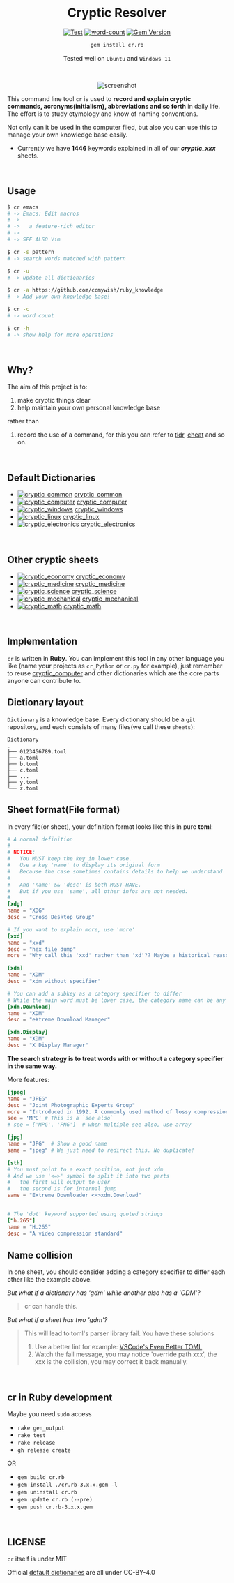 <div align="center">

# Cryptic Resolver
[![Test](https://github.com/cryptic-resolver/cr.rb/workflows/test-cr-command/badge.svg)](https://github.com/cryptic-resolver/cr.rb/actions/workflows/test.yml)
[![word-count](https://img.shields.io/badge/Keywords%20Inlcuded-1446-brightgreen)](#cryptic-sheets)
[![Gem Version](https://badge.fury.io/rb/cr.rb.svg)](https://rubygems.org/gems/cr.rb) 

```bash
gem install cr.rb
```

Tested well on `Ubuntu` and `Windows 11`

<br>

![screenshot](./images/screenshot.png)

</div>


This command line tool `cr` is used to **record and explain cryptic commands, acronyms(initialism), abbreviations and so forth** in daily life.
The effort is to study etymology and know of naming conventions.

Not only can it be used in the computer filed, but also you can use this to manage your own knowledge base easily.

- Currently we have **1446** keywords explained in all of our ***cryptic_xxx*** sheets.

<br>

## Usage

```bash
$ cr emacs
# -> Emacs: Edit macros
# ->
# ->   a feature-rich editor
# ->
# -> SEE ALSO Vim 

$ cr -s pattern
# -> search words matched with pattern

$ cr -u 
# -> update all dictionaries

$ cr -a https://github.com/ccmywish/ruby_knowledge
# -> Add your own knowledge base! 

$ cr -c
# -> word count

$ cr -h
# -> show help for more operations
```

<br>


## Why?

The aim of this project is to:

1. make cryptic things clear
2. help maintain your own personal knowledge base

rather than

1. record the use of a command, for this you can refer to [tldr], [cheat] and so on. 

<br>



<a name="default-dictionaries"></a> 
## Default Dictionaries

- [![cryptic_common](https://github.com/cryptic-resolver/cryptic_common/workflows/test-dict/badge.svg)](https://github.com/cryptic-resolver/cryptic_common/actions/workflows/test.yml) [cryptic_common]
- [![cryptic_computer](https://github.com/cryptic-resolver/cryptic_computer/workflows/test-dict/badge.svg)](https://github.com/cryptic-resolver/cryptic_computer/actions/workflows/test.yml) [cryptic_computer]
- [![cryptic_windows](https://github.com/cryptic-resolver/cryptic_windows/workflows/test-dict/badge.svg)](https://github.com/cryptic-resolver/cryptic_windows/actions/workflows/test.yml) [cryptic_windows]
- [![cryptic_linux](https://github.com/cryptic-resolver/cryptic_linux/workflows/test-dict/badge.svg)](https://github.com/cryptic-resolver/cryptic_linux/actions/workflows/test.yml) [cryptic_linux]
- [![cryptic_electronics](https://github.com/cryptic-resolver/cryptic_electronics/workflows/test-dict/badge.svg)](https://github.com/cryptic-resolver/cryptic_electronics/actions/workflows/test.yml) [cryptic_electronics]

<br>

## Other cryptic sheets

- [![cryptic_economy](https://github.com/cryptic-resolver/cryptic_economy/workflows/test-dict/badge.svg)](https://github.com/cryptic-resolver/cryptic_economy/actions/workflows/test.yml) [cryptic_economy]
- [![cryptic_medicine](https://github.com/cryptic-resolver/cryptic_medicine/workflows/test-dict/badge.svg)](https://github.com/cryptic-resolver/cryptic_medicine/actions/workflows/test.yml) [cryptic_medicine]
- [![cryptic_science](https://github.com/cryptic-resolver/cryptic_science/workflows/test-dict/badge.svg)](https://github.com/cryptic-resolver/cryptic_science/actions/workflows/test.yml) [cryptic_science]
- [![cryptic_mechanical](https://github.com/cryptic-resolver/cryptic_mechanical/workflows/test-dict/badge.svg)](https://github.com/cryptic-resolver/cryptic_mechanical/actions/workflows/test.yml) [cryptic_mechanical]
- [![cryptic_math](https://github.com/cryptic-resolver/cryptic_math/workflows/test-dict/badge.svg)](https://github.com/cryptic-resolver/cryptic_math/actions/workflows/test.yml) [cryptic_math]

<br>

## Implementation

`cr` is written in **Ruby**. You can implement this tool in any other language you like (name your projects as `cr_Python` or `cr.py` for example), just remember to reuse [cryptic_computer] and other dictionaries which are the core parts anyone can contribute to.

## Dictionary layout

`Dictionary` is a knowledge base. Every dictionary should be a `git` repository, and each consists of many files(we call these `sheets`):
```
Dictionary
.
├── 0123456789.toml
├── a.toml
├── b.toml
├── c.toml
├── ...
├── y.toml
└── z.toml
```

## Sheet format(File format)

In every file(or sheet), your definition format looks like this in pure **toml**:
```toml
# A normal definition
#
# NOTICE: 
#   You MUST keep the key in lower case.
#   Use a key 'name' to display its original form 
#   Because the case sometimes contains details to help we understand
#
#   And 'name' && 'desc' is both MUST-HAVE. 
#   But if you use 'same', all other infos are not needed.   
#
[xdg]
name = "XDG"
desc = "Cross Desktop Group"

# If you want to explain more, use 'more'
[xxd]
name = "xxd"
desc = "hex file dump"
more = "Why call this 'xxd' rather than 'xd'?? Maybe a historical reason"

[xdm]
name = "XDM"
desc = "xdm without specifier"

# You can add a subkey as a category specifier to differ
# While the main word must be lower case, the category name can be any case!
[xdm.Download]
name = "XDM"
desc = "eXtreme Download Manager"

[xdm.Display]
name = "XDM"
desc = "X Display Manager"
```

**The search strategy is to treat words with or without a category specifier in the same way.**


More features:
```toml
[jpeg]
name = "JPEG"
desc = "Joint Photographic Experts Group"
more = "Introduced in 1992. A commonly used method of lossy compression for digital images"
see = 'MPG' # This is a `see also`
# see = ['MPG', 'PNG']  # when multiple see also, use array

[jpg]
name = "JPG"  # Show a good name
same = "jpeg" # We just need to redirect this. No duplicate!

[sth]
# You must point to a exact position, not just xdm
# And we use '<=>' symbol to split it into two parts
#   the first will output to user
#   the second is for internal jump
same = "Extreme Downloader <=>xdm.Download" 


# The 'dot' keyword supported using quoted strings
["h.265"]
name = "H.265"
desc = "A video compression standard" 

```

## Name collision

In one sheet, you should consider adding a category specifier to differ each other like the example above.

*But what if a dictionary has 'gdm' while another also has a 'GDM'?*

> cr can handle this.

*But what if a sheet has two 'gdm'?* 

> This will lead to toml's parser library fail. You have these solutions
> 1. Use a better lint for example: [VSCode's Even Better TOML](https://github.com/tamasfe/taplo)
> 2. Watch the fail message, you may notice 'override path xxx', the xxx is the collision, you may correct it back manually.


<br>

## cr in Ruby development

Maybe you need `sudo` access

- `rake gen_output`
- `rake test`
- `rake release`
- `gh release create`

OR

- `gem build cr.rb`
- `gem install ./cr.rb-3.x.x.gem -l`
- `gem uninstall cr.rb`
- `gem update cr.rb (--pre)`
- `gem push cr.rb-3.x.x.gem`

<br>

## LICENSE
`cr` itself is under MIT

Official [default dictionaries](#default-dictionaries) are all under CC-BY-4.0

[cryptic_common]: https://github.com/cryptic-resolver/cryptic_common
[cryptic_computer]: https://github.com/cryptic-resolver/cryptic_computer
[cryptic_windows]: https://github.com/cryptic-resolver/cryptic_windows
[cryptic_linux]: https://github.com/cryptic-resolver/cryptic_linux
[cryptic_electronics]: https://github.com/cryptic-resolver/cryptic_electronics

[tldr]: https://github.com/tldr-pages/tldr
[cheat]: https://github.com/cheat/cheat

[cryptic_economy]: https://github.com/cryptic-resolver/cryptic_economy
[cryptic_medicine]: https://github.com/cryptic-resolver/cryptic_medicine
[cryptic_science]: https://github.com/cryptic-resolver/cryptic_science
[cryptic_mechanical]: https://github.com/cryptic-resolver/cryptic_mechanical
[cryptic_math]: https://github.com/cryptic-resolver/cryptic_math
